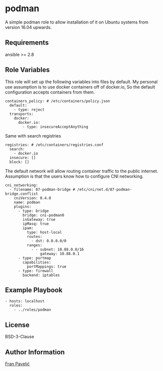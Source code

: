 podman
=========

A simple podman role to allow installation of it on Ubuntu systems from version 16.04 upwards.

Requirements
------------
ansible >= 2.8

Role Variables
--------------

This role will set up the following variables into files by default.
My personal use assumption is to use docker containers off of docker.io,
So the default configuration accepts containers from them.
```
containers_policy: # /etc/containers/policy.json
  default:
    - type: reject
  transports:
    docker:
      docker.io:
        - type: insecureAcceptAnything
```

Same with search registries
```
registries: # /etc/containers/registries.conf
  search:
    - docker.io
  insecure: []
  block: []
```

The default network will allow routing container traffic to the public internet.
Assumption is that the users know how to configure CNI networking.
```
cni_networking:
  - filename: 87-podman-bridge # /etc/cni/net.d/87-podman-bridge.conflist
    cniVersion: 0.4.0
    name: podman
    plugins:
      - type: bridge
        bridge: cni-podman0
        isGateway: true
        ipMasq: true
        ipam:
          type: host-local
          routes:
            - dst: 0.0.0.0/0
          ranges:
            - - subnet: 10.88.0.0/16
                gateway: 10.88.0.1
      - type: portmap
        capabilities:
          portMappings: true
      - type: firewall
        backend: iptables
```

Example Playbook
----------------

```,]
- hosts: localhost
  roles:
    - ../roles/podman
```

License
-------
BSD-3-Clause

Author Information
------------------

[Fran Pavelić](https://github.com/vrga/)
